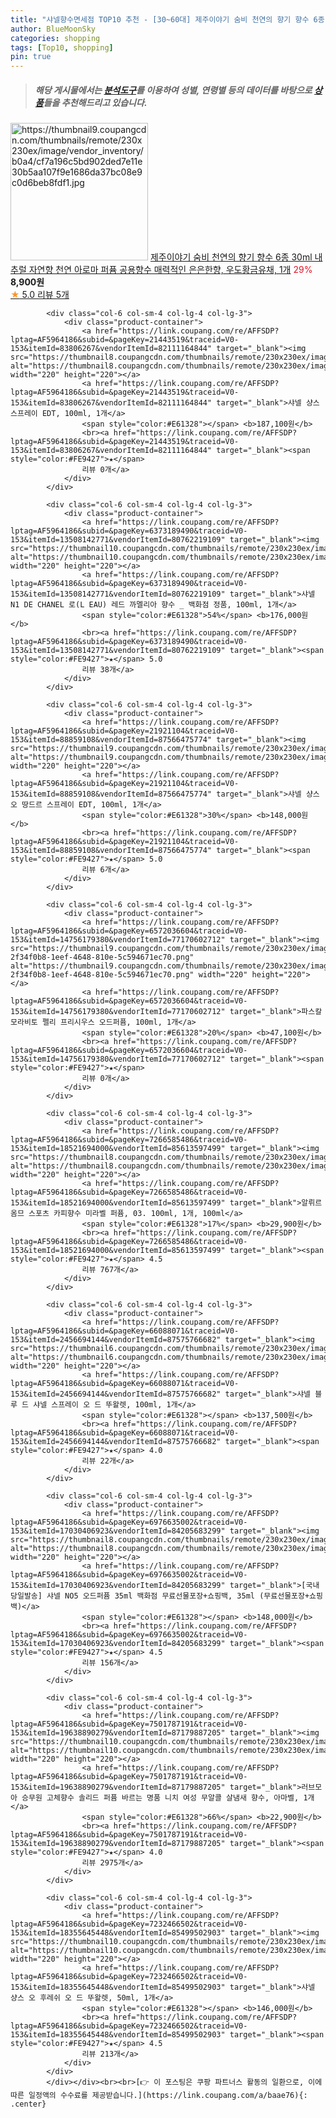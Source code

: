 ```yaml
---
title: "샤넬향수면세점 TOP10 추천 - [30~60대] 제주이야기 숨비 천연의 향기 향수 6종 30ml 내추럴 자연향 천연 아로마 퍼퓸 공용향수 매력적인 은은한향, 우도황금유채, "
author: BlueMoonSky
categories: shopping
tags: [Top10, shopping]
pin: true
---
```


> ##### 해당 게시물에서는 [**분석도구**](https://itemscout.io/)를 이용하여 **성별**, **연령별** 등의 데이터를 바탕으로 [**상품**](https://link.coupang.com/a/baae76)들을 추천해드리고 있습니다.
<div class="container"><div class="row">
            <div class="col-6 col-sm-4 col-lg-4 col-lg-3">
                <div class="product-container">
                    <a href="https://link.coupang.com/re/AFFSDP?lptag=AF5964186&subid=&pageKey=6321780374&traceid=V0-153&itemId=13179272374&vendorItemId=80437881405" target="_blank"><img src="https://thumbnail9.coupangcdn.com/thumbnails/remote/230x230ex/image/vendor_inventory/b0a4/cf7a196c5bd902ded7e11e30b5aa107f9e1686da37bc08e9c0d6beb8fdf1.jpg" alt="https://thumbnail9.coupangcdn.com/thumbnails/remote/230x230ex/image/vendor_inventory/b0a4/cf7a196c5bd902ded7e11e30b5aa107f9e1686da37bc08e9c0d6beb8fdf1.jpg" width="220" height="220"></a>
                    <a href="https://link.coupang.com/re/AFFSDP?lptag=AF5964186&subid=&pageKey=6321780374&traceid=V0-153&itemId=13179272374&vendorItemId=80437881405" target="_blank">제주이야기 숨비 천연의 향기 향수 6종 30ml 내추럴 자연향 천연 아로마 퍼퓸 공용향수 매력적인 은은한향, 우도황금유채, 1개</a>
                    <span style="color:#E61328">29%</span> <b>8,900원</b>
                    <br><a href="https://link.coupang.com/re/AFFSDP?lptag=AF5964186&subid=&pageKey=6321780374&traceid=V0-153&itemId=13179272374&vendorItemId=80437881405" target="_blank"><span style="color:#FE9427">★</span> 5.0
                    리뷰 5개</a>
                </div>
            </div>
            
            <div class="col-6 col-sm-4 col-lg-4 col-lg-3">
                <div class="product-container">
                    <a href="https://link.coupang.com/re/AFFSDP?lptag=AF5964186&subid=&pageKey=21443519&traceid=V0-153&itemId=83806267&vendorItemId=82111164844" target="_blank"><img src="https://thumbnail8.coupangcdn.com/thumbnails/remote/230x230ex/image/vendor_inventory/aab5/4ecb5ba716aa9e0414c03ea2640485d34a7c6427d4afd76ab2317b58eb31.jpg" alt="https://thumbnail8.coupangcdn.com/thumbnails/remote/230x230ex/image/vendor_inventory/aab5/4ecb5ba716aa9e0414c03ea2640485d34a7c6427d4afd76ab2317b58eb31.jpg" width="220" height="220"></a>
                    <a href="https://link.coupang.com/re/AFFSDP?lptag=AF5964186&subid=&pageKey=21443519&traceid=V0-153&itemId=83806267&vendorItemId=82111164844" target="_blank">샤넬 샹스 스프레이 EDT, 100ml, 1개</a>
                    <span style="color:#E61328"></span> <b>187,100원</b>
                    <br><a href="https://link.coupang.com/re/AFFSDP?lptag=AF5964186&subid=&pageKey=21443519&traceid=V0-153&itemId=83806267&vendorItemId=82111164844" target="_blank"><span style="color:#FE9427">★</span> 
                    리뷰 0개</a>
                </div>
            </div>
            
            <div class="col-6 col-sm-4 col-lg-4 col-lg-3">
                <div class="product-container">
                    <a href="https://link.coupang.com/re/AFFSDP?lptag=AF5964186&subid=&pageKey=6373189490&traceid=V0-153&itemId=13508142771&vendorItemId=80762219109" target="_blank"><img src="https://thumbnail10.coupangcdn.com/thumbnails/remote/230x230ex/image/vendor_inventory/f907/144c69ae52ce36dd4249fae78774b480418f6c1107d8f6c5856b1b5aeefb.jpg" alt="https://thumbnail10.coupangcdn.com/thumbnails/remote/230x230ex/image/vendor_inventory/f907/144c69ae52ce36dd4249fae78774b480418f6c1107d8f6c5856b1b5aeefb.jpg" width="220" height="220"></a>
                    <a href="https://link.coupang.com/re/AFFSDP?lptag=AF5964186&subid=&pageKey=6373189490&traceid=V0-153&itemId=13508142771&vendorItemId=80762219109" target="_blank">샤넬 N1 DE CHANEL 로(L EAU) 레드 까멜리아 향수 _ 백화점 정품, 100ml, 1개</a>
                    <span style="color:#E61328">54%</span> <b>176,000원</b>
                    <br><a href="https://link.coupang.com/re/AFFSDP?lptag=AF5964186&subid=&pageKey=6373189490&traceid=V0-153&itemId=13508142771&vendorItemId=80762219109" target="_blank"><span style="color:#FE9427">★</span> 5.0
                    리뷰 38개</a>
                </div>
            </div>
            
            <div class="col-6 col-sm-4 col-lg-4 col-lg-3">
                <div class="product-container">
                    <a href="https://link.coupang.com/re/AFFSDP?lptag=AF5964186&subid=&pageKey=21921104&traceid=V0-153&itemId=88859108&vendorItemId=87566475774" target="_blank"><img src="https://thumbnail9.coupangcdn.com/thumbnails/remote/230x230ex/image/vendor_inventory/51d5/c5a110a61d788b6b7436addcdbe688e2d6d1cf78f73912824b1240c0835e.jpg" alt="https://thumbnail9.coupangcdn.com/thumbnails/remote/230x230ex/image/vendor_inventory/51d5/c5a110a61d788b6b7436addcdbe688e2d6d1cf78f73912824b1240c0835e.jpg" width="220" height="220"></a>
                    <a href="https://link.coupang.com/re/AFFSDP?lptag=AF5964186&subid=&pageKey=21921104&traceid=V0-153&itemId=88859108&vendorItemId=87566475774" target="_blank">샤넬 샹스 오 땅드르 스프레이 EDT, 100ml, 1개</a>
                    <span style="color:#E61328">30%</span> <b>148,000원</b>
                    <br><a href="https://link.coupang.com/re/AFFSDP?lptag=AF5964186&subid=&pageKey=21921104&traceid=V0-153&itemId=88859108&vendorItemId=87566475774" target="_blank"><span style="color:#FE9427">★</span> 5.0
                    리뷰 6개</a>
                </div>
            </div>
            
            <div class="col-6 col-sm-4 col-lg-4 col-lg-3">
                <div class="product-container">
                    <a href="https://link.coupang.com/re/AFFSDP?lptag=AF5964186&subid=&pageKey=6572036604&traceid=V0-153&itemId=14756179380&vendorItemId=77170602712" target="_blank"><img src="https://thumbnail9.coupangcdn.com/thumbnails/remote/230x230ex/image/retail/images/2101010399654146-2f34f0b8-1eef-4648-810e-5c594671ec70.png" alt="https://thumbnail9.coupangcdn.com/thumbnails/remote/230x230ex/image/retail/images/2101010399654146-2f34f0b8-1eef-4648-810e-5c594671ec70.png" width="220" height="220"></a>
                    <a href="https://link.coupang.com/re/AFFSDP?lptag=AF5964186&subid=&pageKey=6572036604&traceid=V0-153&itemId=14756179380&vendorItemId=77170602712" target="_blank">파스칼모라비토 펠리 프리시우스 오드퍼퓸, 100ml, 1개</a>
                    <span style="color:#E61328">20%</span> <b>47,100원</b>
                    <br><a href="https://link.coupang.com/re/AFFSDP?lptag=AF5964186&subid=&pageKey=6572036604&traceid=V0-153&itemId=14756179380&vendorItemId=77170602712" target="_blank"><span style="color:#FE9427">★</span> 
                    리뷰 0개</a>
                </div>
            </div>
            
            <div class="col-6 col-sm-4 col-lg-4 col-lg-3">
                <div class="product-container">
                    <a href="https://link.coupang.com/re/AFFSDP?lptag=AF5964186&subid=&pageKey=7266585486&traceid=V0-153&itemId=18521694000&vendorItemId=85613597499" target="_blank"><img src="https://thumbnail8.coupangcdn.com/thumbnails/remote/230x230ex/image/vendor_inventory/1469/da5d4ac50e01b8edffe03d78be4ac5962f0e2e0ca9d75ec667211a4027d1.png" alt="https://thumbnail8.coupangcdn.com/thumbnails/remote/230x230ex/image/vendor_inventory/1469/da5d4ac50e01b8edffe03d78be4ac5962f0e2e0ca9d75ec667211a4027d1.png" width="220" height="220"></a>
                    <a href="https://link.coupang.com/re/AFFSDP?lptag=AF5964186&subid=&pageKey=7266585486&traceid=V0-153&itemId=18521694000&vendorItemId=85613597499" target="_blank">알뤼르 옴므 스포츠 카피향수 미라벨 퍼퓸, 03. 100ml, 1개, 100ml</a>
                    <span style="color:#E61328">17%</span> <b>29,900원</b>
                    <br><a href="https://link.coupang.com/re/AFFSDP?lptag=AF5964186&subid=&pageKey=7266585486&traceid=V0-153&itemId=18521694000&vendorItemId=85613597499" target="_blank"><span style="color:#FE9427">★</span> 4.5
                    리뷰 767개</a>
                </div>
            </div>
            
            <div class="col-6 col-sm-4 col-lg-4 col-lg-3">
                <div class="product-container">
                    <a href="https://link.coupang.com/re/AFFSDP?lptag=AF5964186&subid=&pageKey=66088071&traceid=V0-153&itemId=2456694144&vendorItemId=87575766682" target="_blank"><img src="https://thumbnail6.coupangcdn.com/thumbnails/remote/230x230ex/image/vendor_inventory/9f44/15652a618ad1b514a98d05bb980c22ed941d7a4baa6d4e598b01a49abc49.jpg" alt="https://thumbnail6.coupangcdn.com/thumbnails/remote/230x230ex/image/vendor_inventory/9f44/15652a618ad1b514a98d05bb980c22ed941d7a4baa6d4e598b01a49abc49.jpg" width="220" height="220"></a>
                    <a href="https://link.coupang.com/re/AFFSDP?lptag=AF5964186&subid=&pageKey=66088071&traceid=V0-153&itemId=2456694144&vendorItemId=87575766682" target="_blank">샤넬 블루 드 샤넬 스프레이 오 드 뚜왈렛, 100ml, 1개</a>
                    <span style="color:#E61328"></span> <b>137,500원</b>
                    <br><a href="https://link.coupang.com/re/AFFSDP?lptag=AF5964186&subid=&pageKey=66088071&traceid=V0-153&itemId=2456694144&vendorItemId=87575766682" target="_blank"><span style="color:#FE9427">★</span> 4.0
                    리뷰 22개</a>
                </div>
            </div>
            
            <div class="col-6 col-sm-4 col-lg-4 col-lg-3">
                <div class="product-container">
                    <a href="https://link.coupang.com/re/AFFSDP?lptag=AF5964186&subid=&pageKey=6976635002&traceid=V0-153&itemId=17030406923&vendorItemId=84205683299" target="_blank"><img src="https://thumbnail8.coupangcdn.com/thumbnails/remote/230x230ex/image/vendor_inventory/73f8/01c54b2c3b8c3e3f71ae18b193a28008c92494b6c8b473158225f80192cc.jpg" alt="https://thumbnail8.coupangcdn.com/thumbnails/remote/230x230ex/image/vendor_inventory/73f8/01c54b2c3b8c3e3f71ae18b193a28008c92494b6c8b473158225f80192cc.jpg" width="220" height="220"></a>
                    <a href="https://link.coupang.com/re/AFFSDP?lptag=AF5964186&subid=&pageKey=6976635002&traceid=V0-153&itemId=17030406923&vendorItemId=84205683299" target="_blank">[국내당일발송] 샤넬 NO5 오드퍼퓸 35ml 백화점 무료선물포장+쇼핑백, 35ml (무료선물포장+쇼핑백)</a>
                    <span style="color:#E61328"></span> <b>148,000원</b>
                    <br><a href="https://link.coupang.com/re/AFFSDP?lptag=AF5964186&subid=&pageKey=6976635002&traceid=V0-153&itemId=17030406923&vendorItemId=84205683299" target="_blank"><span style="color:#FE9427">★</span> 4.5
                    리뷰 156개</a>
                </div>
            </div>
            
            <div class="col-6 col-sm-4 col-lg-4 col-lg-3">
                <div class="product-container">
                    <a href="https://link.coupang.com/re/AFFSDP?lptag=AF5964186&subid=&pageKey=7501787191&traceid=V0-153&itemId=19638890279&vendorItemId=87179887205" target="_blank"><img src="https://thumbnail10.coupangcdn.com/thumbnails/remote/230x230ex/image/vendor_inventory/c6b6/c9c02f4fb9209914c3c22e0aea8efe274d719a7a145cee780c67651cd055.jpg" alt="https://thumbnail10.coupangcdn.com/thumbnails/remote/230x230ex/image/vendor_inventory/c6b6/c9c02f4fb9209914c3c22e0aea8efe274d719a7a145cee780c67651cd055.jpg" width="220" height="220"></a>
                    <a href="https://link.coupang.com/re/AFFSDP?lptag=AF5964186&subid=&pageKey=7501787191&traceid=V0-153&itemId=19638890279&vendorItemId=87179887205" target="_blank">러브모아 승무원 고체향수 솔리드 퍼퓸 바르는 명품 니치 여성 무알콜 살냄새 향수, 아마벨, 1개</a>
                    <span style="color:#E61328">66%</span> <b>22,900원</b>
                    <br><a href="https://link.coupang.com/re/AFFSDP?lptag=AF5964186&subid=&pageKey=7501787191&traceid=V0-153&itemId=19638890279&vendorItemId=87179887205" target="_blank"><span style="color:#FE9427">★</span> 4.0
                    리뷰 2975개</a>
                </div>
            </div>
            
            <div class="col-6 col-sm-4 col-lg-4 col-lg-3">
                <div class="product-container">
                    <a href="https://link.coupang.com/re/AFFSDP?lptag=AF5964186&subid=&pageKey=7232466502&traceid=V0-153&itemId=18355645448&vendorItemId=85499502903" target="_blank"><img src="https://thumbnail10.coupangcdn.com/thumbnails/remote/230x230ex/image/vendor_inventory/0b61/bc9c4eb79ce9379ad24eac0c28097d6c6e879a2cba90b3ea81cea0ec1428.jpg" alt="https://thumbnail10.coupangcdn.com/thumbnails/remote/230x230ex/image/vendor_inventory/0b61/bc9c4eb79ce9379ad24eac0c28097d6c6e879a2cba90b3ea81cea0ec1428.jpg" width="220" height="220"></a>
                    <a href="https://link.coupang.com/re/AFFSDP?lptag=AF5964186&subid=&pageKey=7232466502&traceid=V0-153&itemId=18355645448&vendorItemId=85499502903" target="_blank">샤넬 샹스 오 후레쉬 오 드 뚜왈렛, 50ml, 1개</a>
                    <span style="color:#E61328"></span> <b>146,000원</b>
                    <br><a href="https://link.coupang.com/re/AFFSDP?lptag=AF5964186&subid=&pageKey=7232466502&traceid=V0-153&itemId=18355645448&vendorItemId=85499502903" target="_blank"><span style="color:#FE9427">★</span> 4.5
                    리뷰 213개</a>
                </div>
            </div>
            </div></div><br><br>[👉 이 포스팅은 쿠팡 파트너스 활동의 일환으로, 이에 따른 일정액의 수수료를 제공받습니다.](https://link.coupang.com/a/baae76){: .center}